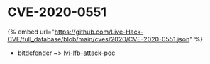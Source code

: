 # CVE-2020-0551
{% embed url="https://github.com/Live-Hack-CVE/full_database/blob/main/cves/2020/CVE-2020-0551.json" %}

* bitdefender ~> [lvi-lfb-attack-poc](https://www.alice-snow.ru/2020/database/cve-2020-0551/lvi-lfb-attack-poc-bitdefender)